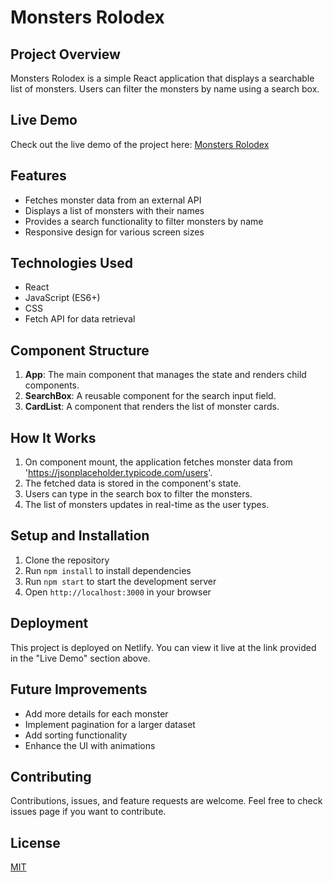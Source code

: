 # Monsters Rolodex

## Project Overview

Monsters Rolodex is a simple React application that displays a searchable list of monsters. Users can filter the monsters by name using a search box.

## Live Demo

Check out the live demo of the project here: [Monsters Rolodex](https://https://monsters-rodolex.netlify.app/)

## Features

- Fetches monster data from an external API
- Displays a list of monsters with their names
- Provides a search functionality to filter monsters by name
- Responsive design for various screen sizes

## Technologies Used

- React
- JavaScript (ES6+)
- CSS
- Fetch API for data retrieval

## Component Structure

1. **App**: The main component that manages the state and renders child components.
2. **SearchBox**: A reusable component for the search input field.
3. **CardList**: A component that renders the list of monster cards.

## How It Works

1. On component mount, the application fetches monster data from 'https://jsonplaceholder.typicode.com/users'.
2. The fetched data is stored in the component's state.
3. Users can type in the search box to filter the monsters.
4. The list of monsters updates in real-time as the user types.

## Setup and Installation

1. Clone the repository
2. Run `npm install` to install dependencies
3. Run `npm start` to start the development server
4. Open `http://localhost:3000` in your browser

## Deployment

This project is deployed on Netlify. You can view it live at the link provided in the "Live Demo" section above.

## Future Improvements

- Add more details for each monster
- Implement pagination for a larger dataset
- Add sorting functionality
- Enhance the UI with animations

## Contributing

Contributions, issues, and feature requests are welcome. Feel free to check issues page if you want to contribute.

## License

[MIT](huntershola007@gmail.com)
